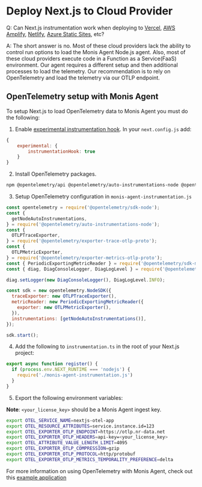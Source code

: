 # Deploy Next.js to Cloud Provider

Q: Can Next.js instrumentation work when deploying to [Vercel](https://vercel.com/frameworks/nextjs), [AWS Amplify](https://aws.amazon.com/amplify/), [Netlify](https://www.netlify.com/with/nextjs/), [Azure Static Sites](https://azure.microsoft.com/en-us/products/app-service/static), etc?

A: The short answer is no. Most of these cloud providers lack the ability to control run options to load the Monis Agent Node.js agent.  Also, most of these cloud providers execute code in a Function as a Service(FaaS) environment.  Our agent requires a different setup and then additional processes to load the telemetry.  Our recommendation is to rely on OpenTelemetry and load the telemetry via our OTLP endpoint.

## OpenTelemetry setup with Monis Agent

To setup Next.js to load OpenTelemetry data to Monis Agent you must do the following:

1. Enable [experimental instrumentation hook](https://nextjs.org/docs/app/building-your-application/optimizing/open-telemetry). In your `next.config.js` add:

```js
{
    experimental: {
        instrumentationHook: true
    }
}
```

2. Install OpenTelemetry packages.

```sh
npm @opentelemetry/api @opentelemetry/auto-instrumentations-node @opentelemetry/exporter-metrics-otlp-proto @opentelemetry/exporter-trace-otlp-proto @opentelemetry/sdk-metrics @opentelemetry/sdk-node @opentelemetry/sdk-trace-node"
```
3. Setup OpenTelemetry configuration in `monis-agent-instrumentation.js` 

```js
const opentelemetry = require('@opentelemetry/sdk-node');
const {
  getNodeAutoInstrumentations,
} = require('@opentelemetry/auto-instrumentations-node');
const {
  OTLPTraceExporter,
} = require('@opentelemetry/exporter-trace-otlp-proto');
const {
  OTLPMetricExporter,
} = require('@opentelemetry/exporter-metrics-otlp-proto');
const { PeriodicExportingMetricReader } = require('@opentelemetry/sdk-metrics');
const { diag, DiagConsoleLogger, DiagLogLevel } = require('@opentelemetry/api');

diag.setLogger(new DiagConsoleLogger(), DiagLogLevel.INFO);

const sdk = new opentelemetry.NodeSDK({
  traceExporter: new OTLPTraceExporter(),
  metricReader: new PeriodicExportingMetricReader({
    exporter: new OTLPMetricExporter(),
  }),
  instrumentations: [getNodeAutoInstrumentations()],
});

sdk.start();
```

4. Add the following to `instrumentation.ts` in the root of your Next.js project:

```js
export async function register() {
  if (process.env.NEXT_RUNTIME === 'nodejs') {
    require('./monis-agent-instrumentation.js')
  }
}
```

5. Export the following environment variables:

**Note**: `<your_license_key>` should be a Monis Agent ingest key.

```sh
export OTEL_SERVICE_NAME=nextjs-otel-app
export OTEL_RESOURCE_ATTRIBUTES=service.instance.id=123
export OTEL_EXPORTER_OTLP_ENDPOINT=https://otlp.nr-data.net
export OTEL_EXPORTER_OTLP_HEADERS=api-key=<your_license_key>
export OTEL_ATTRIBUTE_VALUE_LENGTH_LIMIT=4095
export OTEL_EXPORTER_OTLP_COMPRESSION=gzip
export OTEL_EXPORTER_OTLP_PROTOCOL=http/protobuf
export OTEL_EXPORTER_OTLP_METRICS_TEMPORALITY_PREFERENCE=delta
```

For more information on using OpenTelemetry with Monis Agent, check out this [example application](https://github.com/Cryptoking28/monisagent-opentelemetry-examples/tree/7154872abd2bfd466fa77af4049b4189dcfff99f/getting-started-guides/javascript)


